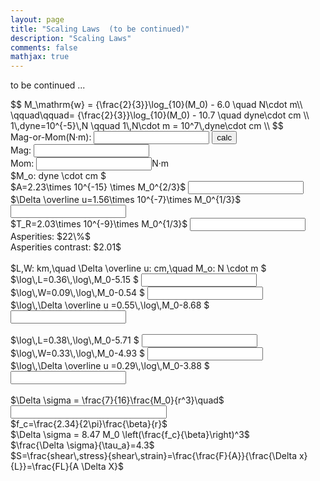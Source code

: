 ```yaml
---
layout: page
title: "Scaling Laws  (to be continued)"
description: "Scaling Laws"
comments: false
mathjax: true
---
```


to be continued ...

<div>$$
M_\mathrm{w} = {\frac{2}{3}}\log_{10}(M_0) - 6.0 \quad 
N\cdot m\\
\qquad\qquad= {\frac{2}{3}}\log_{10}(M_0) - 10.7 \quad dyne\cdot cm \\
1\,dyne=10^{-5}\,N  \qquad
1\,N\cdot m = 10^7\,dyne\cdot cm \\
$$</div>

<div class="mag-mom">
  Mag-or-Mom(N&middot;m): <input type="text" name="mag-mom" />     <input type="button" name="scale-raw" value="calc"/><br/>
  Mag:                        <input type="text" name="mag"/><br/>
  Mom:                        <input type="text" name="mom"/>N&middot;m
</div>


<div class="scale-raw">
  $M_o: dyne \cdot cm $
  <br/>
  <div class="area">$A=2.23\times 10^{-15} \times M_0^{2/3}$  <input type="text" name="area"/></div>
  <div class="dislocation">$\Delta \overline u=1.56\times 10^{-7}\times M_0^{1/3}$ <input type="text" name="dislocation"/> </div> 
  <div class="duration">$T_R=2.03\times 10^{-9}\times M_0^{1/3}$  <input type="text" name="duration"/></div>
  <div class="" > Asperities:  $22\%$ </div>
  <div class=""> Asperities contrast: $2.01$ </div>
  <br/>
  $L,W: km,\quad \Delta \overline u: cm,\quad M_o: N \cdot m $
  <br/>
  <div class="strike-slip">
    <div class="length">$\log\,L=0.36\,\log\,M_0-5.15 $                    <input type="text" name="length"/> </div>
    <div class="width">$\log\,W=0.09\,\log\,M_0-0.54 $                     <input type="text" name="width"/> </div>
    <div class="dislocation">$\log\,\Delta \overline u =0.55\,\log\,M_0-8.68 $    <input type="text" name="dislocation"/> </div>
  </div>
  <br/>
  <div class="dip-slip">
    <div class="length">$\log\,L=0.38\,\log\,M_0-5.71 $                       <input type="text" name="length"/> </div>
    <div class="width">$\log\,W=0.33\,\log\,M_0-4.93 $                        <input type="text" name="width"/> </div>
    <div class="dislocation">$\log\,\Delta \overline u =0.29\,\log\,M_0-3.88 $       <input type="text" name="dislocation"/>  </div>
  </div>
  <br/>
  <div class="stress-drop">
    <div class="cirlular-crack-model">$\Delta \sigma = \frac{7}{16}\frac{M_0}{r^3}\quad$<input type="text" name="sd1" style="width:250px"/></div>
    <div class="corner-frequency">$f_c=\frac{2.34}{2\pi}\frac{\beta}{r}$</div>
    <div class="stress-drop">$\Delta \sigma = 8.47 M_0 \left(\frac{f_c}{\beta}\right)^3$</div>
    <div class="stress-drop-div-apparent-stress">$\frac{\Delta \sigma}{\tau_a}=4.3$</div>
  </div>
</div>

<div>$S=\frac{shear\,stress}{shear\,strain}=\frac{\frac{F}{A}}{\frac{\Delta x}{L}}=\frac{FL}{A \Delta X}$</div>

<script>
   $("input[name='scale-raw']").click( function(){
            var mag = 1.0*$("input[name='mag-mom']").val();
            var mom = mag ;
            var invlog10=1/Math.log(10);
            if( mag < 10.0 ){
                mom = Math.pow(10,(mag+6.0)*1.5); 
            }else{
                mag = Math.log(mom)/Math.log(10)*2.0/3-6.0;
            }
            mom1=mom*1.0E7;
            $("input[name='mag']").val( mag.toFixed(2) );
            $("input[name='mom']").val( mom.toExponential(2) );
            
            $("div.scale-raw>div.area        input[name='area']"       ).val((2.23e-15*Math.pow(mom1,2.0/3.0)).toFixed(2)+' km^2');
            $("div.scale-raw>div.dislocation input[name='dislocation']").val(( 1.56e-7*Math.pow(mom1,1.0/3.0)).toFixed(2)+' cm');
            $("div.scale-raw>div.duration    input[name='duration']"   ).val(( 2.03e-9*Math.pow(mom1,1.0/3.0)).toFixed(2)+' sec');
            
            $("div.scale-raw>div.strike-slip>div.length input[name='length']"           ).val(Math.pow(10,0.36*invlog10*Math.log(mom)-5.15).toFixed(2)+' km');
            $("div.scale-raw>div.strike-slip>div.width  input[name='width']"            ).val(Math.pow(10,0.09*invlog10*Math.log(mom)-0.54).toFixed(2)+' km');
            $("div.scale-raw>div.strike-slip>div.dislocation  input[name='dislocation']").val(Math.pow(10,0.55*invlog10*Math.log(mom)-8.68).toFixed(2)+' cm');

            $("div.scale-raw>div.dip-slip>div.length input[name='length']"           ).val(Math.pow(10,0.38*invlog10*Math.log(mom)-5.71).toFixed(2)+' km');
            $("div.scale-raw>div.dip-slip>div.width  input[name='width']"            ).val(Math.pow(10,0.33*invlog10*Math.log(mom)-4.93).toFixed(2)+' km');
            $("div.scale-raw>div.dip-slip>div.dislocation  input[name='dislocation']").val(Math.pow(10,0.29*invlog10*Math.log(mom)-3.88).toFixed(2)+' cm');
            
            var area=Math.pow(10,0.38*invlog10*Math.log(mom)-5.71)*Math.pow(10,0.33*invlog10*Math.log(mom)-4.93)*1e6;
            var sd=3.0e3*Math.pow(10,0.29*invlog10*Math.log(mom)-3.88)/Math.sqrt(area/Math.PI);
            $("div.scale-raw>div.stress-drop>div.cirlular-crack-model input[name='sd1']").val((0.4375*mom/Math.pow(area/Math.PI, 3/2)*1e-5).toFixed(2)+' bar  '+sd.toFixed(2)+' bar   '+  (7000/(16*Math.pow(22.3/Math.PI,3/2))).toFixed(2) + 'bar' )
   });
</script>


